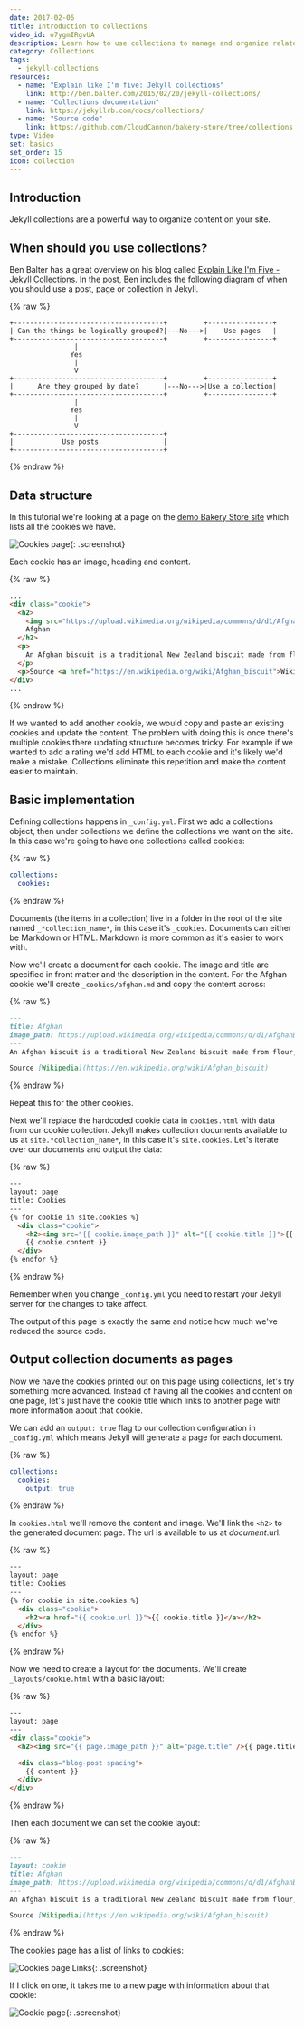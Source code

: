 ```yaml
---
date: 2017-02-06
title: Introduction to collections
video_id: o7ygmIRgvUA
description: Learn how to use collections to manage and organize related content
category: Collections
tags:
  - jekyll-collections
resources:
  - name: "Explain like I'm five: Jekyll collections"
    link: http://ben.balter.com/2015/02/20/jekyll-collections/
  - name: "Collections documentation"
    link: https://jekyllrb.com/docs/collections/
  - name: "Source code"
    link: https://github.com/CloudCannon/bakery-store/tree/collections
type: Video
set: basics
set_order: 15
icon: collection
---
```


## Introduction

Jekyll collections are a powerful way to organize content on your site.

## When should you use collections?

Ben Balter has a great overview on his blog called [Explain Like I'm Five - Jekyll Collections](http://ben.balter.com/2015/02/20/jekyll-collections/). In the post, Ben includes the following diagram of when you should use a post, page or collection in Jekyll.

{% raw %}
~~~text
+-------------------------------------+         +----------------+
| Can the things be logically grouped?|---No--->|    Use pages   |
+-------------------------------------+         +----------------+
                |
               Yes
                |
                V
+-------------------------------------+         +----------------+
|      Are they grouped by date?      |---No--->|Use a collection|
+-------------------------------------+         +----------------+
                |
               Yes
                |
                V
+-------------------------------------+
|            Use posts                |
+-------------------------------------+
~~~
{% endraw %}

## Data structure

In this tutorial we're looking at a page on the [demo Bakery Store site](https://github.com/CloudCannon/bakery-store/tree/collections) which lists all the cookies we have.

![Cookies page](/images/tutorials/intro-to-collections/cookies-page.png){: .screenshot}

Each cookie has an image, heading and content.

{% raw %}
~~~html
...
<div class="cookie">
  <h2>
    <img src="https://upload.wikimedia.org/wikipedia/commons/d/d1/AfghanBiscuit.jpg" alt="Afghan">
    Afghan
  </h2>
  <p>
    An Afghan biscuit is a traditional New Zealand biscuit made from flour, butter, cornflakes, sugar and cocoa powder, topped with chocolate icing and a half walnut. The recipe[1] has a high proportion of butter, and relatively low sugar, and no leavening (rising agent), giving it a soft, dense and rich texture, with crunchiness from the cornflakes, rather than from a high sugar content. The high butter content gives a soft melt-in-the-mouth texture, and the sweetness of the icing offsets the low sugar and the cocoa bitterness. The origin of the recipe and the derivation of the name are unknown, but the recipe has appeared in many editions of the influential New Zealand Edmonds Cookery Book.
  </p>
  <p>Source <a href="https://en.wikipedia.org/wiki/Afghan_biscuit">Wikipedia</a></p>
</div>
...
~~~
{% endraw %}

If we wanted to add another cookie, we would copy and paste an existing cookies and update the content. The problem with doing this is once there's multiple cookies there updating structure becomes tricky. For example if we wanted to add a rating we'd add HTML to each cookie and it's likely we'd make a mistake. Collections eliminate this repetition and make the content easier to maintain.

## Basic implementation

Defining collections happens in `_config.yml`. First we add a collections object, then under collections we define the collections we want on the site. In this case we're going to have one collections called cookies:

{% raw %}
~~~yaml
collections:
  cookies:
~~~
{% endraw %}

Documents (the items in a collection) live in a folder in the root of the site named `_*collection_name*`, in this case it's `_cookies`. Documents can either be Markdown or HTML. Markdown is more common as it's easier to work with.

Now we'll create a document for each cookie. The image and title are specified in front matter and the description in the content. For the Afghan cookie we'll create `_cookies/afghan.md` and copy the content across:

{% raw %}
~~~markdown
---
title: Afghan
image_path: https://upload.wikimedia.org/wikipedia/commons/d/d1/AfghanBiscuit.jpg
---
An Afghan biscuit is a traditional New Zealand biscuit made from flour, butter, cornflakes, sugar and cocoa powder, topped with chocolate icing and a half walnut. The recipe[1] has a high proportion of butter, and relatively low sugar, and no leavening (rising agent), giving it a soft, dense and rich texture, with crunchiness from the cornflakes, rather than from a high sugar content. The high butter content gives a soft melt-in-the-mouth texture, and the sweetness of the icing offsets the low sugar and the cocoa bitterness. The origin of the recipe and the derivation of the name are unknown, but the recipe has appeared in many editions of the influential New Zealand Edmonds Cookery Book.

Source [Wikipedia](https://en.wikipedia.org/wiki/Afghan_biscuit)
~~~
{% endraw %}

Repeat this for the other cookies.

Next we'll replace the hardcoded cookie data in `cookies.html` with data from our cookie collection. Jekyll makes collection documents available to us at `site.*collection_name*`, in this case it's `site.cookies`. Let's iterate over our documents and output the data:

{% raw %}
~~~html
---
layout: page
title: Cookies
---
{% for cookie in site.cookies %}
  <div class="cookie">
    <h2><img src="{{ cookie.image_path }}" alt="{{ cookie.title }}">{{ cookie.title }}</a></h2>
    {{ cookie.content }}
  </div>
{% endfor %}
~~~
{% endraw %}

Remember when you change `_config.yml` you need to restart your Jekyll server for the changes to take affect.

The output of this page is exactly the same and notice how much we've reduced the source code.

## Output collection documents as pages

Now we have the cookies printed out on this page using collections, let's try something more advanced. Instead of having all the cookies and content on one page, let's just have the cookie title which links to another page with more information about that cookie.

We can add an `output: true` flag to our collection configuration in `_config.yml` which means Jekyll will generate a page for each document.

{% raw %}
~~~yaml
collections:
  cookies:
    output: true
~~~
{% endraw %}

In `cookies.html` we'll remove the content and image. We'll link the `<h2>` to the generated document page. The url is available to us at *document*.url:

{% raw %}
~~~html
---
layout: page
title: Cookies
---
{% for cookie in site.cookies %}
  <div class="cookie">
    <h2><a href="{{ cookie.url }}">{{ cookie.title }}</a></h2>
  </div>
{% endfor %}
~~~
{% endraw %}

Now we need to create a layout for the documents. We'll create `_layouts/cookie.html` with a basic layout:

{% raw %}
~~~html
---
layout: page
---
<div class="cookie">
  <h2><img src="{{ page.image_path }}" alt="page.title" />{{ page.title }}</h2>

  <div class="blog-post spacing">
    {{ content }}
  </div>
</div>
~~~
{% endraw %}

Then each document we can set the cookie layout:

{% raw %}
~~~Markdown
---
layout: cookie
title: Afghan
image_path: https://upload.wikimedia.org/wikipedia/commons/d/d1/AfghanBiscuit.jpg
---
An Afghan biscuit is a traditional New Zealand biscuit made from flour, butter, cornflakes, sugar and cocoa powder, topped with chocolate icing and a half walnut. The recipe[1] has a high proportion of butter, and relatively low sugar, and no leavening (rising agent), giving it a soft, dense and rich texture, with crunchiness from the cornflakes, rather than from a high sugar content. The high butter content gives a soft melt-in-the-mouth texture, and the sweetness of the icing offsets the low sugar and the cocoa bitterness. The origin of the recipe and the derivation of the name are unknown, but the recipe has appeared in many editions of the influential New Zealand Edmonds Cookery Book.

Source [Wikipedia](https://en.wikipedia.org/wiki/Afghan_biscuit)
~~~
{% endraw %}

The cookies page has a list of links to cookies:

![Cookies page Links](/images/tutorials/intro-to-collections/cookies-page-links.png){: .screenshot}

If I click on one, it takes me to a new page with information about that cookie:

![Cookie page](/images/tutorials/intro-to-collections/cookie-page.png){: .screenshot}
